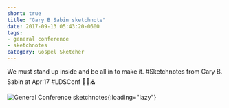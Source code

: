 ```yaml
---
short: true
title: "Gary B Sabin sketchnote"
date: 2017-09-13 05:43:20-0600
tags:
- general conference
- sketchnotes
category: Gospel Sketcher
---
```


We must stand up inside and be all in to make it. #Sketchnotes from Gary B. Sabin at Apr 17 #LDSConf ✍🏼⛪️

![General Conference sketchnotes](https://media.bennorris.org/images/gospelsketcher/general-conference/apr-2017/general-conference-sabin-sketchnote.jpg){:loading="lazy"}
